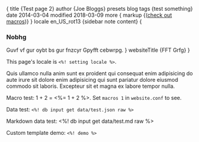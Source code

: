 {
    title {Test page 2}
    author {Joe Bloggs}
    presets blog
    tags {test something}
    date 2014-03-04
    modified 2018-03-09
    more {
        markup {(<a href="$link">check out macros</a>)}
    }
    locale en_US_rot13
    {sidebar note content} {
        <h3>Nobhg</h3>
        Guvf vf gur oybt bs gur fnzcyr Gpyfft cebwrpg.
    }
    websiteTitle {FFT Grfg}
}

This page's locale is `<%! setting locale %>`.

Quis ullamco nulla anim sunt ex proident qui consequat enim adipisicing do aute irure sit dolore enim adipisicing qui sunt pariatur dolore eiusmod commodo sit laboris. Excepteur sit et magna ex labore tempor nulla.

<!--more-->

Macro test: 1 + 2 = <%= 1 + 2 %>. Set `macros 1` in `website.conf` to see.

Data test: `<%! db input get data/test.json raw %>`

Markdown data test:
<%! db input get data/test.md raw %>

Custom template demo: `<%! demo %>`
